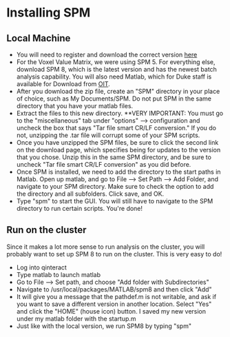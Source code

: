 # Installing SPM

## Local Machine

  - You will need to register and download the correct version [here](http://www.fil.ion.ucl.ac.uk/spm/software/download.html)
  - For the Voxel Value Matrix, we were using SPM 5.  For everything else, download SPM 8, which is the latest version and has the newest batch analysis capability.  You will also need Matlab, which for Duke staff is available for Download from [OIT](http://www.oit.duke.edu/comp-print/software/).
  - After you download the zip file, create an "SPM" directory in your place of choice, such as My Documents/SPM.  Do not put SPM in the same directory that you have your matlab files.
  - Extract the files to this new directory.  **VERY IMPORTANT: You must go to the "miscellaneous" tab under "options" --> configuration and uncheck the box that says "Tar file smart CR/LF conversion."  If you do not, unzipping the .tar file will corrupt some of your SPM scripts.
  - Once you have unzipped the SPM files, be sure to click the second link on the download page, which specifies being for updates to the version that you chose.  Unzip this in the same SPM directory, and be sure to uncheck "Tar file smart CR/LF conversion" as you did before.
  - Once SPM is installed, we need to add the directory to the start paths in Matlab.  Open up matlab, and go to File --> Set Path --> Add Folder, and navigate to your SPM directory.  Make sure to check the option to add the directory and all subfolders.  Click save, and OK.
  - Type "spm" to start the GUI.  You will still have to navigate to the SPM directory to run certain scripts.  You're done!

## Run on the cluster

Since it makes a lot more sense to run analysis on the cluster, you will probably want to set up SPM 8 to run on the cluster.  This is very easy to do!
  - Log into qinteract
  - Type matlab to launch matlab
  - Go to File --> Set path, and choose "Add folder with Subdirectories"
  - Navigate to /usr/local/packages/MATLAB/spm8 and then click "Add"
  - It will give you a message that the pathdef.m is not writable, and ask if you want to save a different version in another location.  Select "Yes" and click the "HOME" (house icon) button.  I saved my new version under my matlab folder with the startup.m
  - Just like with the local version, we run SPM8 by typing "spm"
